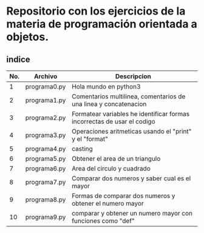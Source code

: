 # Repositorio con los ejercicios de la materia de programación orientada a objetos.

## indice 

|No.|Archivo|Descripcion|
|--|--|--|
|1|programa0.py|Hola mundo en python3|
|2|programa1.py|Comentarios multilinea, comentarios de una linea y concatenacion|
|3|programa2.py|Formatear variables he identificar formas incorrectas de usar el codigo|
|4|programa3.py|Operaciones aritmeticas usando el "print" y el "format"|
|5|programa4.py|casting|
|6|programa5.py|Obtener el area de un triangulo|
|7|programa6.py|Area del circulo y cuadrado|
|8|programa7.py|Comparar dos numeros y saber cual es el mayor|
|9|programa8.py|Formas de comparar dos numeros y obtener el numero mayor|
|10|programa9.py|comparar y obtener un numero mayor con funciones como "def"|